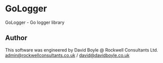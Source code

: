 # GoLogger
GoLogger - Go logger library

## Author
This software was engineered by David Boyle @ Rockwell Consultants Ltd.
admin@rockwellconsultants.co.uk / david@davidboyle.co.uk
